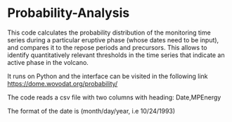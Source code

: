 # Probability-Analysis
This code calculates the probability distribution of the monitoring time series during a particular eruptive phase (whose dates need to be input), and compares it to the repose periods and precursors. This allows to identify quantitatively relevant thresholds in the time series that indicate an active phase in the volcano. 

It runs on Python and the interface can be visited in the following link
https://dome.wovodat.org/probability/

The code reads a csv file with two columns with heading: Date,MPEnergy

The format of the date is (month/day/year, i.e 10/24/1993)
